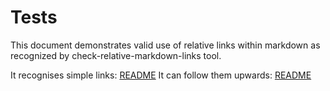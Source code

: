 # Tests

This document demonstrates valid use of relative links within markdown as recognized by check-relative-markdown-links tool.

It recognises simple links: [README](./README.md)
It can follow them upwards: [README](../README.md)
